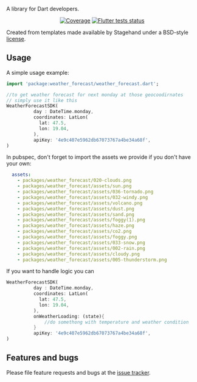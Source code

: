 A library for Dart developers.


<p align="center">
  <a href="https://codecov.io/gh/sachaarbonel/weather_forecast"><img alt="Coverage" src="https://codecov.io/gh/sachaarbonel/weather_forecast/branch/master/graph/badge.svg?token=3PGFHEBDYM"></a>
  <a href="https://github.com/Asso-x-Asso/asso_carree/actions?query=workflow%3Aflutter-tests"><img alt="Flutter tests status" src="https://github.com/sachaarbonel/weather_forecast/workflows/flutter-tests/badge.svg"></a>
</p>

Created from templates made available by Stagehand under a BSD-style
[license](https://github.com/dart-lang/stagehand/blob/master/LICENSE).

## Usage

A simple usage example:

```dart
import 'package:weather_forecast/weather_forecast.dart';

//to get weather forecast for next monday at those geocoodirnates
// simply use it like this
WeatherForecastSDK(
          day : DateTime.monday,
          coordinates: LatLon(
            lat: 47.5,
            lon: 19.04,
          ),
          apiKey: '4e9c407e5962db67073767a4be34a68f',
)
```

In pubspec, don't forget to import the assets we provide if you don't have your own:

```yaml
  assets:
    - packages/weather_forecast/020-clouds.png
    - packages/weather_forecast/assets/sun.png
    - packages/weather_forecast/assets/036-tornado.png
    - packages/weather_forecast/assets/032-windy.png
    - packages/weather_forecast/assets/volcano.png
    - packages/weather_forecast/assets/dust.png
    - packages/weather_forecast/assets/sand.png
    - packages/weather_forecast/assets/foggy(1).png
    - packages/weather_forecast/assets/haze.png
    - packages/weather_forecast/assets/co2.png
    - packages/weather_forecast/assets/foggy.png
    - packages/weather_forecast/assets/033-snow.png
    - packages/weather_forecast/assets/002-rain.png
    - packages/weather_forecast/assets/cloudy.png
    - packages/weather_forecast/assets/005-thunderstorm.png
```

If you want to handle logic you can
```dart
WeatherForecastSDK(
          day : DateTime.monday,
          coordinates: LatLon(
            lat: 47.5,
            lon: 19.04,
          ),
          onWeatherLoading: (state){
              //do somethong with temperature and weather condition
          }
          apiKey: '4e9c407e5962db67073767a4be34a68f',
)
```

## Features and bugs

Please file feature requests and bugs at the [issue tracker][tracker].

[tracker]: http://example.com/issues/replaceme
